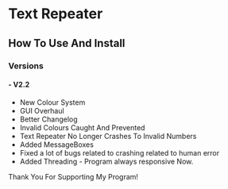# Text Repeater
## How To Use And Install
### Versions
#### - V2.2
- New Colour System
- GUI Overhaul
- Better Changelog
- Invalid Colours Caught And Prevented
- Text Repeater No Longer Crashes To Invalid Numbers
- Added MessageBoxes
- Fixed a lot of bugs related to crashing related to human error
- Added Threading - Program always responsive Now.


Thank You For Supporting My Program!
